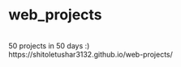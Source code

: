 # web_projects
<br>
50 projects in 50 days :)
<br>
https://shitoletushar3132.github.io/web-projects/
